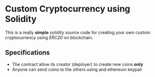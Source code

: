# Custom Cryptocurrency using Solidity

This is a really **simple** _solidity_ source code for creating your own custom cryptocurrency using _ERC20_ on blockchain.

## Specifications
<ul>
  <li>The contract allow its creator (deployer) to create new coins <b>only</b></li>
  <li>Anyone can send coins to the others using and ethereum keypair</li>
</ul>
